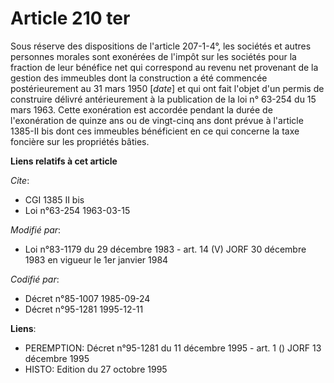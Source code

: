 # Article 210 ter

Sous réserve des dispositions de l'article 207-1-4°, les sociétés et autres personnes morales sont exonérées de l'impôt sur
les sociétés pour la fraction de leur bénéfice net qui correspond au revenu net provenant de la gestion des immeubles dont la
construction a été commencée postérieurement au 31 mars 1950 [*date*] et qui ont fait l'objet d'un permis de construire
délivré antérieurement à la publication de la loi n° 63-254 du 15 mars 1963. Cette exonération est accordée pendant la durée
de l'exonération de quinze ans ou de vingt-cinq ans dont prévue à l'article 1385-II bis dont ces immeubles bénéficient en ce
qui concerne la taxe foncière sur les propriétés bâties.

**Liens relatifs à cet article**

_Cite_:

  - CGI 1385 II bis
  - Loi n°63-254 1963-03-15

_Modifié par_:

  - Loi n°83-1179 du 29 décembre 1983 - art. 14 (V) JORF 30 décembre 1983 en vigueur le 1er janvier 1984

_Codifié par_:

  - Décret n°85-1007 1985-09-24
  - Décret n°95-1281 1995-12-11

**Liens**:

  - PEREMPTION: Décret n°95-1281 du 11 décembre 1995 - art. 1 () JORF 13 décembre 1995
  - HISTO: Edition du 27 octobre 1995
